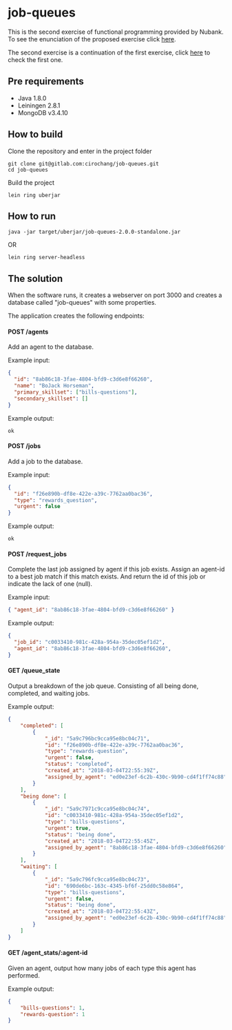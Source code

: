 # job-queues

This is the second exercise of functional programming provided by Nubank.
To see the enunciation of the proposed exercise click [here](/resources/queues-2.txt).

The second exercise is a continuation of the first exercise, click [here](/resources/queues-1.tx) to check the first one.

## Pre requirements

- Java 1.8.0
- Leiningen 2.8.1
- MongoDB v3.4.10

## How to build

Clone the repository and enter in the project folder
```
git clone git@gitlab.com:cirochang/job-queues.git
cd job-queues
```

Build the project
```
lein ring uberjar
```

## How to run

```
java -jar target/uberjar/job-queues-2.0.0-standalone.jar
```

OR
```
lein ring server-headless
```

## The solution

When the software runs, it creates a webserver on port 3000 and creates a database called "job-queues" with some properties.

The application creates the following endpoints:

#### POST /agents

Add an agent to the database.

Example input:
```json
{
  "id": "8ab86c18-3fae-4804-bfd9-c3d6e8f66260",
  "name": "BoJack Horseman",
  "primary_skillset": ["bills-questions"],
  "secondary_skillset": []
}
```

Example output:
```
ok
```

#### POST /jobs

Add a job to the database.

Example input:
```json
{
  "id": "f26e890b-df8e-422e-a39c-7762aa0bac36",
  "type": "rewards_question",
  "urgent": false
}
```

Example output:
```
ok
```

#### POST /request_jobs

Complete the last job assigned by agent if this job exists.
Assign an agent-id to a best job match if this match exists.
And return the id of this job or indicate the lack of one (null).

Example input:
```json
{ "agent_id": "8ab86c18-3fae-4804-bfd9-c3d6e8f66260" }
```

Example output:
```json
{
  "job_id": "c0033410-981c-428a-954a-35dec05ef1d2",
  "agent_id": "8ab86c18-3fae-4804-bfd9-c3d6e8f66260",
}
```


#### GET /queue_state

Output a breakdown of the job queue.
Consisting of all being done, completed, and waiting jobs.

Example output:
```json
{
	"completed": [
		{
			"_id": "5a9c796bc9cca95e8bc04c71",
			"id": "f26e890b-df8e-422e-a39c-7762aa0bac36",
			"type": "rewards-question",
			"urgent": false,
			"status": "completed",
			"created_at": "2018-03-04T22:55:39Z",
			"assigned_by_agent": "ed0e23ef-6c2b-430c-9b90-cd4f1ff74c88"
		}
	],
	"being done": [
		{
			"_id": "5a9c7971c9cca95e8bc04c74",
			"id": "c0033410-981c-428a-954a-35dec05ef1d2",
			"type": "bills-questions",
			"urgent": true,
			"status": "being done",
			"created_at": "2018-03-04T22:55:45Z",
			"assigned_by_agent": "8ab86c18-3fae-4804-bfd9-c3d6e8f66260"
		}
	],
	"waiting": [
		{
			"_id": "5a9c796fc9cca95e8bc04c73",
			"id": "690de6bc-163c-4345-bf6f-25dd0c58e864",
			"type": "bills-questions",
			"urgent": false,
			"status": "being done",
			"created_at": "2018-03-04T22:55:43Z",
			"assigned_by_agent": "ed0e23ef-6c2b-430c-9b90-cd4f1ff74c88"
		}
	]
}
```

#### GET /agent_stats/:agent-id

Given an agent, output how many jobs of each type this agent has performed.

Example output:
```json
{
	"bills-questions": 1,
	"rewards-question": 1
}
```
